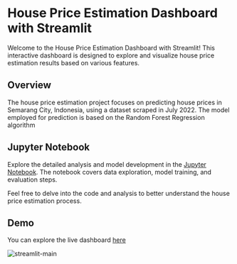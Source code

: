 # House Price Estimation Dashboard with Streamlit

Welcome to the House Price Estimation Dashboard with Streamlit! This interactive dashboard is designed to explore and visualize house price estimation results based on various features.

## Overview

The house price estimation project focuses on predicting house prices in Semarang City, Indonesia, using a dataset scraped in July 2022. The model employed for prediction is based on the Random Forest Regression algorithm

## Jupyter Notebook

Explore the detailed analysis and model development in the [Jupyter Notebook](https://github.com/Aloyfarera/Estimasi-Harga-Rumah-Semarang/blob/main/House_Price_Estimation.ipynb). The notebook covers data exploration, model training, and evaluation steps.

Feel free to delve into the code and analysis to better understand the house price estimation process.

## Demo

You can explore the live dashboard [here](https://aloyfarera-deploy-streamlit-estimasi-harga-rumah-se-main-7o465o.streamlit.app/)

![streamlit-main](https://user-images.githubusercontent.com/79070641/180993244-227961d4-5bb2-4b58-b146-fcac646287eb.gif)
